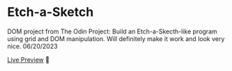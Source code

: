 # Etch-a-Sketch
DOM project from The Odin Project: Build an Etch-a-Skecth-like program using grid and DOM manipulation. Will definitely make it work and look very nice. 06/20/2023

<p><a href="https://chinchilla15.github.io/Etch-a-Sketch/" target="_blank">Live Preview</a> 👀</p>

